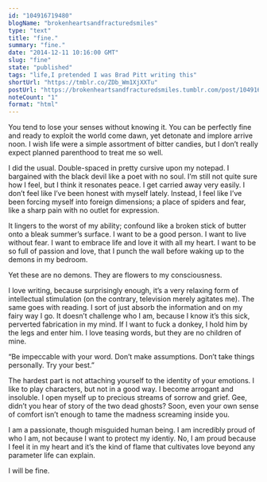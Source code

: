 ```yaml
---
id: "104916719480"
blogName: "brokenheartsandfracturedsmiles"
type: "text"
title: "fine."
summary: "fine."
date: "2014-12-11 10:16:00 GMT"
slug: "fine"
state: "published"
tags: "life,I pretended I was Brad Pitt writing this"
shortUrl: "https://tmblr.co/ZDb_Wm1XjXXTu"
postUrl: "https://brokenheartsandfracturedsmiles.tumblr.com/post/104916719480/fine"
noteCount: "1"
format: "html"
---
```


You tend to lose your senses without knowing it. You can be perfectly fine and ready to exploit the world come dawn, yet detonate and implore arrive noon. I wish life were a simple assortment of bitter candies, but I don’t really expect planned parenthood to treat me so well.

I did the usual. Double-spaced in pretty cursive upon my notepad. I bargained with the black devil like a poet with no soul. I’m still not quite sure how I feel, but I think it resonates peace. I get carried away very easily. I don’t feel like I’ve been honest with myself lately. Instead, I feel like I’ve been forcing myself into foreign dimensions; a place of spiders and fear, like a sharp pain with no outlet for expression.

It lingers to the worst of my ability; confound like a broken stick of butter onto a bleak summer’s surface. I want to be a good person. I want to live without fear. I want to embrace life and love it with all my heart. I want to be so full of passion and love, that I punch the wall before waking up to the demons in my bedroom.

Yet these are no demons. They are flowers to my consciousness. 

I love writing, because surprisingly enough, it’s a very relaxing form of intellectual stimulation (on the contrary, television merely agitates me). The same goes with reading. I sort of just absorb the information and on my fairy way I go. It doesn’t challenge who I am, because I know it’s this sick, perverted fabrication in my mind. If I want to fuck a donkey, I hold him by the legs and enter him. I love teasing words, but they are no children of mine. 

“Be impeccable with your word. Don’t make assumptions. Don’t take things personally. Try your best.”

The hardest part is not attaching yourself to the identity of your emotions. I like to play characters, but not in a good way. I become arrogant and insoluble. I open myself up to precious streams of sorrow and grief. Gee, didn’t you hear of story of the two dead ghosts? Soon, even your own sense of comfort isn’t enough to tame the madness screaming inside you. 

I am a passionate, though misguided human being. I am incredibly proud of who I am, not because I want to protect my identiy. No, I am proud because I feel it in my heart and it’s the kind of flame that cultivates love beyond any parameter life can explain. 

I will be fine.